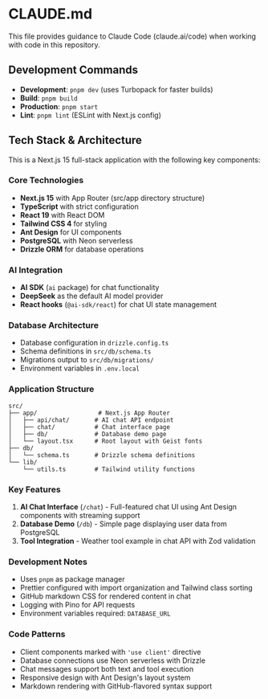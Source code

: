 # CLAUDE.md

This file provides guidance to Claude Code (claude.ai/code) when working with code in this repository.

## Development Commands

- **Development**: `pnpm dev` (uses Turbopack for faster builds)  
- **Build**: `pnpm build`
- **Production**: `pnpm start`
- **Lint**: `pnpm lint` (ESLint with Next.js config)

## Tech Stack & Architecture

This is a Next.js 15 full-stack application with the following key components:

### Core Technologies
- **Next.js 15** with App Router (src/app directory structure)
- **TypeScript** with strict configuration
- **React 19** with React DOM
- **Tailwind CSS 4** for styling
- **Ant Design** for UI components
- **PostgreSQL** with Neon serverless
- **Drizzle ORM** for database operations

### AI Integration
- **AI SDK** (`ai` package) for chat functionality
- **DeepSeek** as the default AI model provider
- **React hooks** (`@ai-sdk/react`) for chat UI state management

### Database Architecture
- Database configuration in `drizzle.config.ts`
- Schema definitions in `src/db/schema.ts`
- Migrations output to `src/db/migrations/`
- Environment variables in `.env.local`

### Application Structure
```
src/
├── app/                 # Next.js App Router
│   ├── api/chat/       # AI chat API endpoint
│   ├── chat/           # Chat interface page
│   ├── db/             # Database demo page  
│   └── layout.tsx      # Root layout with Geist fonts
├── db/
│   └── schema.ts       # Drizzle schema definitions
└── lib/
    └── utils.ts        # Tailwind utility functions
```

### Key Features
1. **AI Chat Interface** (`/chat`) - Full-featured chat UI using Ant Design components with streaming support
2. **Database Demo** (`/db`) - Simple page displaying user data from PostgreSQL
3. **Tool Integration** - Weather tool example in chat API with Zod validation

### Development Notes
- Uses `pnpm` as package manager
- Prettier configured with import organization and Tailwind class sorting
- GitHub markdown CSS for rendered content in chat
- Logging with Pino for API requests
- Environment variables required: `DATABASE_URL`

### Code Patterns
- Client components marked with `'use client'` directive
- Database connections use Neon serverless with Drizzle
- Chat messages support both text and tool execution
- Responsive design with Ant Design's layout system
- Markdown rendering with GitHub-flavored syntax support